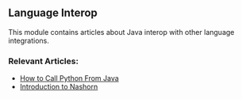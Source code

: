 ## Language Interop

This module contains articles about Java interop with other language integrations.  

### Relevant Articles:

- [How to Call Python From Java](https://www.surya.com/java-working-with-python)
- [Introduction to Nashorn](http://www.surya.com/java-nashorn)
